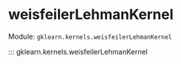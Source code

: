 # weisfeilerLehmanKernel

Module: `gklearn.kernels.weisfeilerLehmanKernel`

::: gklearn.kernels.weisfeilerLehmanKernel
